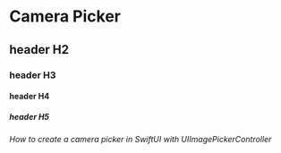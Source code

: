 # Camera Picker
## header H2
### header H3
#### header H4
##### header H5
###### How to create a camera picker in SwiftUI with UIImagePickerController
